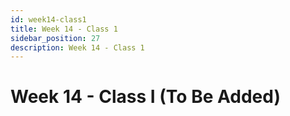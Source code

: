 ```yaml
---
id: week14-class1
title: Week 14 - Class 1
sidebar_position: 27
description: Week 14 - Class 1
---
```


# Week 14 - Class I (To Be Added)
